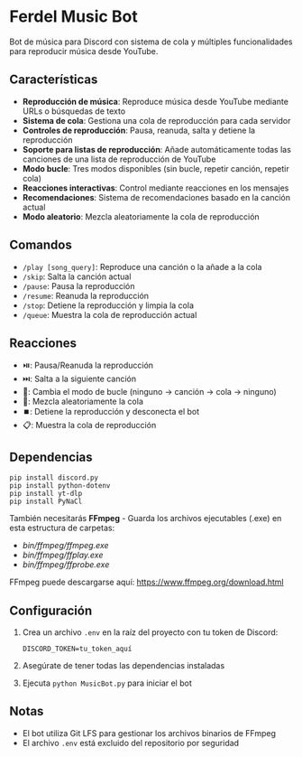 # Ferdel Music Bot

Bot de música para Discord con sistema de cola y múltiples funcionalidades para reproducir música desde YouTube.

## Características

- **Reproducción de música**: Reproduce música desde YouTube mediante URLs o búsquedas de texto
- **Sistema de cola**: Gestiona una cola de reproducción para cada servidor
- **Controles de reproducción**: Pausa, reanuda, salta y detiene la reproducción
- **Soporte para listas de reproducción**: Añade automáticamente todas las canciones de una lista de reproducción de YouTube
- **Modo bucle**: Tres modos disponibles (sin bucle, repetir canción, repetir cola)
- **Reacciones interactivas**: Control mediante reacciones en los mensajes
- **Recomendaciones**: Sistema de recomendaciones basado en la canción actual
- **Modo aleatorio**: Mezcla aleatoriamente la cola de reproducción

## Comandos

- `/play [song_query]`: Reproduce una canción o la añade a la cola
- `/skip`: Salta la canción actual
- `/pause`: Pausa la reproducción
- `/resume`: Reanuda la reproducción
- `/stop`: Detiene la reproducción y limpia la cola
- `/queue`: Muestra la cola de reproducción actual

## Reacciones

- ⏯️: Pausa/Reanuda la reproducción
- ⏭️: Salta a la siguiente canción
- 🔁: Cambia el modo de bucle (ninguno → canción → cola → ninguno)
- 🔀: Mezcla aleatoriamente la cola
- ⏹️: Detiene la reproducción y desconecta el bot
- 📋: Muestra la cola de reproducción

## Dependencias

```
pip install discord.py
pip install python-dotenv
pip install yt-dlp
pip install PyNaCl
```

También necesitarás **FFmpeg** - Guarda los archivos ejecutables (.exe) en esta estructura de carpetas:
- *bin/ffmpeg/ffmpeg.exe*
- *bin/ffmpeg/ffplay.exe*
- *bin/ffmpeg/ffprobe.exe*

FFmpeg puede descargarse aquí: https://www.ffmpeg.org/download.html

## Configuración

1. Crea un archivo `.env` en la raíz del proyecto con tu token de Discord:
   ```
   DISCORD_TOKEN=tu_token_aquí
   ```

2. Asegúrate de tener todas las dependencias instaladas
3. Ejecuta `python MusicBot.py` para iniciar el bot

## Notas

- El bot utiliza Git LFS para gestionar los archivos binarios de FFmpeg
- El archivo `.env` está excluido del repositorio por seguridad
